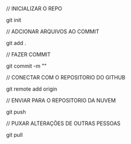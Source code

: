 // INICIALIZAR O REPO

git init

// ADCIONAR ARQUIVOS AO COMMIT 

git add .

// FAZER COMMIT 

git commit -m "<mensagem do commit>"

// CONECTAR COM O REPOSITORIO DO GITHUB

git remote add origin <LINK DO REPOSITORIO DO GIT HUB>

// ENVIAR PARA O REPOSITORIO DA NUVEM

git push

// PUXAR ALTERAÇÕES DE OUTRAS PESSOAS 

git pull